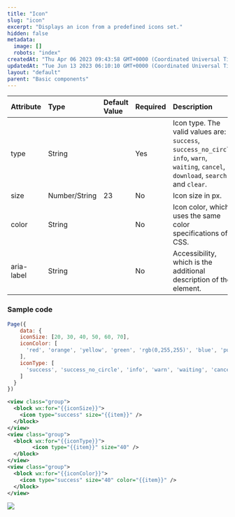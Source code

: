 ```yaml
---
title: "Icon"
slug: "icon"
excerpt: "Displays an icon from a predefined icons set."
hidden: false
metadata: 
  image: []
  robots: "index"
createdAt: "Thu Apr 06 2023 09:43:58 GMT+0000 (Coordinated Universal Time)"
updatedAt: "Tue Jun 13 2023 06:10:10 GMT+0000 (Coordinated Universal Time)"
layout: "default"
parent: "Basic components"
---
```

| Attribute  | Type          | Default Value | Required | Description                                                                                                                             |
| :--------- | :------------ | :------------ | :------- | :-------------------------------------------------------------------------------------------------------------------------------------- |
| type       | String        |               | Yes      | Icon type. The valid values are: `success`, `success_no_circle`, `info`, `warn`, `waiting`, `cancel`, `download`, `search` and `clear`. |
| size       | Number/String | 23            | No       | Icon size in px.                                                                                                                        |
| color      | String        |               | No       | Icon color, which uses the same color specifications of CSS.                                                                            |
| aria-label | String        |               | No       | Accessibility, which is the additional description of the element.                                                                      |

### Sample code

```javascript JavaScript
Page({
	data: {
    iconSize: [20, 30, 40, 50, 60, 70],
    iconColor: [
      'red', 'orange', 'yellow', 'green', 'rgb(0,255,255)', 'blue', 'purple'
    ],
    iconType: [
      'success', 'success_no_circle', 'info', 'warn', 'waiting', 'cancel', 'download', 'search', 'clear'
    ]
  }
})
```
```xml WXML
<view class="group">
  <block wx:for="{{iconSize}}">
    <icon type="success" size="{{item}}" />
  </block>
</view>
<view class="group">
  <block wx:for="{{iconType}}">
 		<icon type="{{item}}" size="40" />
  </block>
</view>
<view class="group">
  <block wx:for="{{iconColor}}">
  	<icon type="success" size="40" color="{{item}}" />
  </block>
</view>

```

![](https://files.readme.io/078f2ff-Screenshot_2023-06-13_at_11.39.44_AM.png)
